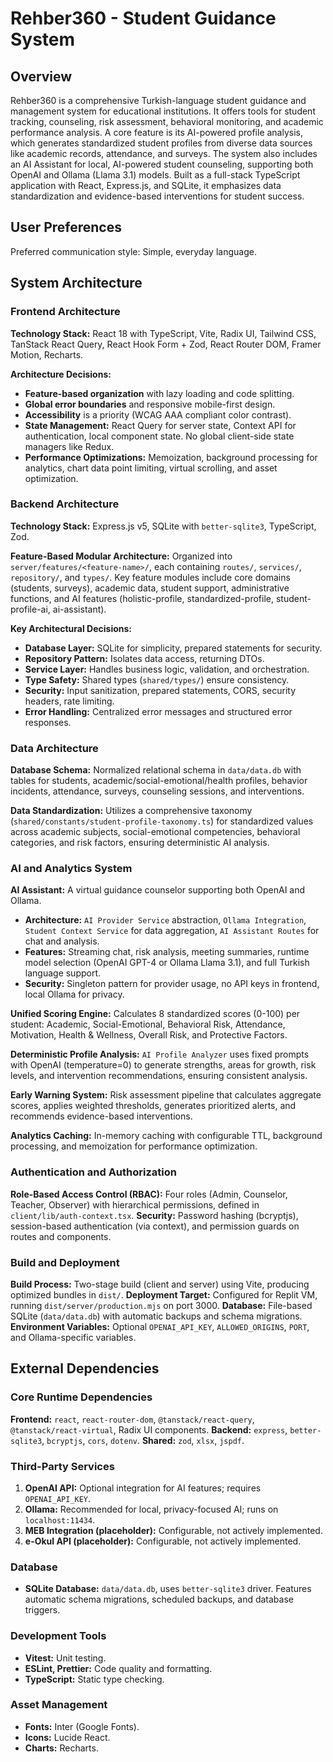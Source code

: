 # Rehber360 - Student Guidance System

## Overview

Rehber360 is a comprehensive Turkish-language student guidance and management system for educational institutions. It offers tools for student tracking, counseling, risk assessment, behavioral monitoring, and academic performance analysis. A core feature is its AI-powered profile analysis, which generates standardized student profiles from diverse data sources like academic records, attendance, and surveys. The system also includes an AI Assistant for local, AI-powered student counseling, supporting both OpenAI and Ollama (Llama 3.1) models. Built as a full-stack TypeScript application with React, Express.js, and SQLite, it emphasizes data standardization and evidence-based interventions for student success.

## User Preferences

Preferred communication style: Simple, everyday language.

## System Architecture

### Frontend Architecture

**Technology Stack:** React 18 with TypeScript, Vite, Radix UI, Tailwind CSS, TanStack React Query, React Hook Form + Zod, React Router DOM, Framer Motion, Recharts.

**Architecture Decisions:**
- **Feature-based organization** with lazy loading and code splitting.
- **Global error boundaries** and responsive mobile-first design.
- **Accessibility** is a priority (WCAG AAA compliant color contrast).
- **State Management:** React Query for server state, Context API for authentication, local component state. No global client-side state managers like Redux.
- **Performance Optimizations:** Memoization, background processing for analytics, chart data point limiting, virtual scrolling, and asset optimization.

### Backend Architecture

**Technology Stack:** Express.js v5, SQLite with `better-sqlite3`, TypeScript, Zod.

**Feature-Based Modular Architecture:** Organized into `server/features/<feature-name>/`, each containing `routes/`, `services/`, `repository/`, and `types/`. Key feature modules include core domains (students, surveys), academic data, student support, administrative functions, and AI features (holistic-profile, standardized-profile, student-profile-ai, ai-assistant).

**Key Architectural Decisions:**
- **Database Layer:** SQLite for simplicity, prepared statements for security.
- **Repository Pattern:** Isolates data access, returning DTOs.
- **Service Layer:** Handles business logic, validation, and orchestration.
- **Type Safety:** Shared types (`shared/types/`) ensure consistency.
- **Security:** Input sanitization, prepared statements, CORS, security headers, rate limiting.
- **Error Handling:** Centralized error messages and structured error responses.

### Data Architecture

**Database Schema:** Normalized relational schema in `data/data.db` with tables for students, academic/social-emotional/health profiles, behavior incidents, attendance, surveys, counseling sessions, and interventions.

**Data Standardization:** Utilizes a comprehensive taxonomy (`shared/constants/student-profile-taxonomy.ts`) for standardized values across academic subjects, social-emotional competencies, behavioral categories, and risk factors, ensuring deterministic AI analysis.

### AI and Analytics System

**AI Assistant:** A virtual guidance counselor supporting both OpenAI and Ollama.
- **Architecture:** `AI Provider Service` abstraction, `Ollama Integration`, `Student Context Service` for data aggregation, `AI Assistant Routes` for chat and analysis.
- **Features:** Streaming chat, risk analysis, meeting summaries, runtime model selection (OpenAI GPT-4 or Ollama Llama 3.1), and full Turkish language support.
- **Security:** Singleton pattern for provider usage, no API keys in frontend, local Ollama for privacy.

**Unified Scoring Engine:** Calculates 8 standardized scores (0-100) per student: Academic, Social-Emotional, Behavioral Risk, Attendance, Motivation, Health & Wellness, Overall Risk, and Protective Factors.

**Deterministic Profile Analysis:** `AI Profile Analyzer` uses fixed prompts with OpenAI (temperature=0) to generate strengths, areas for growth, risk levels, and intervention recommendations, ensuring consistent analysis.

**Early Warning System:** Risk assessment pipeline that calculates aggregate scores, applies weighted thresholds, generates prioritized alerts, and recommends evidence-based interventions.

**Analytics Caching:** In-memory caching with configurable TTL, background processing, and memoization for performance optimization.

### Authentication and Authorization

**Role-Based Access Control (RBAC):** Four roles (Admin, Counselor, Teacher, Observer) with hierarchical permissions, defined in `client/lib/auth-context.tsx`.
**Security:** Password hashing (bcryptjs), session-based authentication (via context), and permission guards on routes and components.

### Build and Deployment

**Build Process:** Two-stage build (client and server) using Vite, producing optimized bundles in `dist/`.
**Deployment Target:** Configured for Replit VM, running `dist/server/production.mjs` on port 3000.
**Database:** File-based SQLite (`data/data.db`) with automatic backups and schema migrations.
**Environment Variables:** Optional `OPENAI_API_KEY`, `ALLOWED_ORIGINS`, `PORT`, and Ollama-specific variables.

## External Dependencies

### Core Runtime Dependencies

**Frontend:** `react`, `react-router-dom`, `@tanstack/react-query`, `@tanstack/react-virtual`, Radix UI components.
**Backend:** `express`, `better-sqlite3`, `bcryptjs`, `cors`, `dotenv`.
**Shared:** `zod`, `xlsx`, `jspdf`.

### Third-Party Services

1.  **OpenAI API:** Optional integration for AI features; requires `OPENAI_API_KEY`.
2.  **Ollama:** Recommended for local, privacy-focused AI; runs on `localhost:11434`.
3.  **MEB Integration (placeholder):** Configurable, not actively implemented.
4.  **e-Okul API (placeholder):** Configurable, not actively implemented.

### Database

-   **SQLite Database:** `data/data.db`, uses `better-sqlite3` driver. Features automatic schema migrations, scheduled backups, and database triggers.

### Development Tools

-   **Vitest:** Unit testing.
-   **ESLint, Prettier:** Code quality and formatting.
-   **TypeScript:** Static type checking.

### Asset Management

-   **Fonts:** Inter (Google Fonts).
-   **Icons:** Lucide React.
-   **Charts:** Recharts.